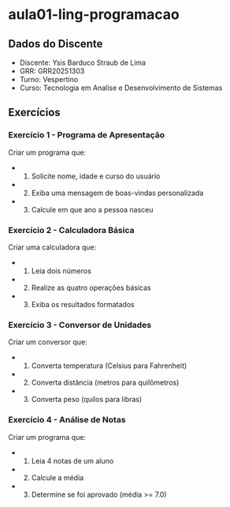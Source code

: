 # aula01-ling-programacao

## Dados do Discente
* Discente: Ysis Barduco Straub de Lima
* GRR: GRR20251303
* Turno: Vespertino
* Curso: Tecnologia em Analise e Desenvolvimento de Sistemas

## Exercícios
### Exercício 1 - Programa de Apresentação
Criar um programa que: 
* 1. Solicite nome, idade e curso do usuário 
* 2. Exiba uma mensagem de boas-vindas personalizada 
* 3. Calcule em que ano a pessoa nasceu

### Exercício 2 - Calculadora Básica
Criar uma calculadora que: 
* 1. Leia dois números 
* 2. Realize as quatro operações básicas 
* 3. Exiba os resultados formatados

### Exercício 3 - Conversor de Unidades
Criar um conversor que: 
* 1. Converta temperatura (Celsius para Fahrenheit) 
* 2. Converta distância (metros para quilômetros) 
* 3. Converta peso (quilos para libras)

### Exercício 4 - Análise de Notas
Criar um programa que: 
* 1. Leia 4 notas de um aluno 
* 2. Calcule a média 
* 3. Determine se foi aprovado (média >= 7.0)